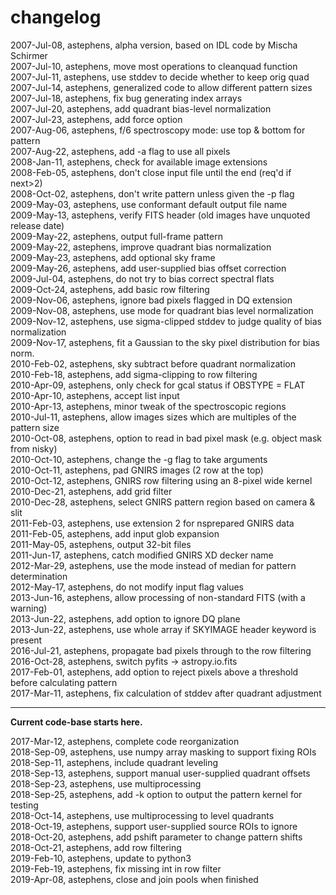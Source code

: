 # changelog

2007-Jul-08, astephens, alpha version, based on IDL code by Mischa Schirmer  
2007-Jul-10, astephens, move most operations to cleanquad function  
2007-Jul-11, astephens, use stddev to decide whether to keep orig quad  
2007-Jul-14, astephens, generalized code to allow different pattern sizes  
2007-Jul-18, astephens, fix bug generating index arrays  
2007-Jul-20, astephens, add quadrant bias-level normalization  
2007-Jul-23, astephens, add force option  
2007-Aug-06, astephens, f/6 spectroscopy mode: use top & bottom for pattern  
2007-Aug-22, astephens, add -a flag to use all pixels  
2008-Jan-11, astephens, check for available image extensions  
2008-Feb-05, astephens, don't close input file until the end (req'd if next>2)  
2008-Oct-02, astephens, don't write pattern unless given the -p flag  
2009-May-03, astephens, use conformant default output file name  
2009-May-13, astephens, verify FITS header (old images have unquoted release date)  
2009-May-22, astephens, output full-frame pattern  
2009-May-22, astephens, improve quadrant bias normalization  
2009-May-23, astephens, add optional sky frame  
2009-May-26, astephens, add user-supplied bias offset correction  
2009-Jul-04, astephens, do not try to bias correct spectral flats  
2009-Oct-24, astephens, add basic row filtering  
2009-Nov-06, astephens, ignore bad pixels flagged in DQ extension  
2009-Nov-08, astephens, use mode for quadrant bias level normalization  
2009-Nov-12, astephens, use sigma-clipped stddev to judge quality of bias normalization  
2009-Nov-17, astephens, fit a Gaussian to the sky pixel distribution for bias norm.  
2010-Feb-02, astephens, sky subtract before quadrant normalization  
2010-Feb-18, astephens, add sigma-clipping to row filtering  
2010-Apr-09, astephens, only check for gcal status if OBSTYPE = FLAT  
2010-Apr-10, astephens, accept list input  
2010-Apr-13, astephens, minor tweak of the spectroscopic regions  
2010-Jul-11, astephens, allow images sizes which are multiples of the pattern size  
2010-Oct-08, astephens, option to read in bad pixel mask (e.g. object mask from nisky)  
2010-Oct-10, astephens, change the -g flag to take arguments  
2010-Oct-11, astephens, pad GNIRS images (2 row at the top)  
2010-Oct-12, astephens, GNIRS row filtering using an 8-pixel wide kernel  
2010-Dec-21, astephens, add grid filter  
2010-Dec-28, astephens, select GNIRS pattern region based on camera & slit  
2011-Feb-03, astephens, use extension 2 for nsprepared GNIRS data  
2011-Feb-05, astephens, add input glob expansion  
2011-May-05, astephens, output 32-bit files  
2011-Jun-17, astephens, catch modified GNIRS XD decker name  
2012-Mar-29, astephens, use the mode instead of median for pattern determination  
2012-May-17, astephens, do not modify input flag values  
2013-Jun-16, astephens, allow processing of non-standard FITS (with a warning)  
2013-Jun-22, astephens, add option to ignore DQ plane  
2013-Jun-22, astephens, use whole array if SKYIMAGE header keyword is present  
2016-Jul-21, astephens, propagate bad pixels through to the row filtering  
2016-Oct-28, astephens, switch pyfits -> astropy.io.fits  
2017-Feb-01, astephens, add option to reject pixels above a threshold before calculating pattern  
2017-Mar-11, astephens, fix calculation of stddev after quadrant adjustment  

---

**Current code-base starts here.**  

2017-Mar-12, astephens, complete code reorganization  
2018-Sep-09, astephens, use numpy array masking to support fixing ROIs  
2018-Sep-11, astephens, include quadrant leveling  
2018-Sep-13, astephens, support manual user-supplied quadrant offsets  
2018-Sep-23, astephens, use multiprocessing  
2018-Sep-25, astephens, add -k option to output the pattern kernel for testing  
2018-Oct-14, astephens, use multiprocessing to level quadrants  
2018-Oct-19, astephens, support user-supplied source ROIs to ignore  
2018-Oct-20, astephens, add pshift parameter to change pattern shifts  
2018-Oct-21, astephens, add row filtering  
2019-Feb-10, astephens, update to python3  
2019-Feb-19, astephens, fix missing int in row filter  
2019-Apr-08, astephens, close and join pools when finished  
